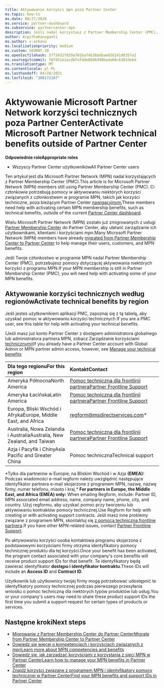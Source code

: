 ```yaml
---
title: Aktywowanie korzyści mpn poza Partner Center
ms.topic: how-to
ms.date: 08/27/2020
ms.service: partner-dashboard
ms.subservice: partnercenter-mpn
description: Jeśli nadal korzystasz z Partner Membership Center (PMC), dowiedz się, z kim należy się kontaktować, aby aktywować korzyści pomocy technicznej MPN i przekazać identyfikatory pomocy technicznej dla korzyści.
author: ArpithaKanuganti
ms.author: v-arkanu
ms.localizationpriority: medium
ms.custom: SEOMAY.20
ms.openlocfilehash: 5773432f829a701baf4b36bdbae026241d0357a2
ms.sourcegitcommit: f8fd51e1acdbfafdde86d6490bade66c63033ebd
ms.translationtype: MT
ms.contentlocale: pl-PL
ms.lasthandoff: 04/28/2021
ms.locfileid: "108172187"
---
```

# <a name="activate-microsoft-partner-network-technical-benefits-outside-of-partner-center"></a><span data-ttu-id="40c36-103">Aktywowanie Microsoft Partner Network korzyści technicznych poza Partner Center</span><span class="sxs-lookup"><span data-stu-id="40c36-103">Activate Microsoft Partner Network technical benefits outside of Partner Center</span></span>


<span data-ttu-id="40c36-104">**Odpowiednie role**</span><span class="sxs-lookup"><span data-stu-id="40c36-104">**Appropriate roles**</span></span>

- <span data-ttu-id="40c36-105">Wszyscy Partner Center użytkowników</span><span class="sxs-lookup"><span data-stu-id="40c36-105">All Partner Center users</span></span>

<span data-ttu-id="40c36-106">Ten artykuł jest dla Microsoft Partner Network (MPN) nadal korzystających z Partner Membership Center (PMC).</span><span class="sxs-lookup"><span data-stu-id="40c36-106">This article is for Microsoft Partner Network (MPN) members still using Partner Membership Center (PMC).</span></span> <span data-ttu-id="40c36-107">Ci członkowie potrzebują pomocy w aktywowaniu niektórych korzyści związanych z członkostwem w programie MPN, takich jak korzyści techniczne, poza bieżącym Partner Center [nawigacyjnym.](https://partner.microsoft.com/dashboard)</span><span class="sxs-lookup"><span data-stu-id="40c36-107">These members need help with activating certain MPN membership benefits, such as technical benefits, outside of the current [Partner Center dashboard](https://partner.microsoft.com/dashboard).</span></span>

<span data-ttu-id="40c36-108">Wielu Microsoft Partner Network (MPN) zostało już zmigrowanych z usługi [Partner Membership Center](prepare-pmc-pc-migration.md) do Partner Center, aby ułatwić zarządzanie ich użytkownikami, klientami i korzyściami mpn.</span><span class="sxs-lookup"><span data-stu-id="40c36-108">Many Microsoft Partner Network (MPN) members have already [migrated from Partner Membership Center to Partner Center](prepare-pmc-pc-migration.md) to help manage their users, customers, and MPN benefits.</span></span>

<span data-ttu-id="40c36-109">Jeśli Twoje członkostwo w programie MPN nadal Partner Membership Center (PMC), potrzebujesz pomocy dotyczącej aktywowania niektórych korzyści z programu MPN.</span><span class="sxs-lookup"><span data-stu-id="40c36-109">If your MPN membership is still in Partner Membership Center (PMC), you will need help with activating some of your MPN benefits.</span></span>

## <a name="activate-technical-benefits-by-region"></a><span data-ttu-id="40c36-110">Aktywowanie korzyści technicznych według regionów</span><span class="sxs-lookup"><span data-stu-id="40c36-110">Activate technical benefits by region</span></span>

<span data-ttu-id="40c36-111">Jeśli jesteś użytkownikiem aplikacji PMC, zapoznaj się z tą tabelą, aby uzyskać pomoc w aktywowaniu korzyści technicznych.</span><span class="sxs-lookup"><span data-stu-id="40c36-111">If you are a PMC user, see this table for help with activating your technical benefits.</span></span>

<span data-ttu-id="40c36-112">(Jeśli masz już konto Partner Center z dostępem administratora globalnego lub administratora partnera MPN, zobacz Zarządzanie korzyściami [technicznymi](https://docs.microsoft.com/partner-center/manage-your-partner-network-benefits#manage-technical-benefits)</span><span class="sxs-lookup"><span data-stu-id="40c36-112">(If you already have a Partner Center account with Global Admin or MPN partner admin access, however, see [Manage your technical benefits](https://docs.microsoft.com/partner-center/manage-your-partner-network-benefits#manage-technical-benefits)</span></span>

|<span data-ttu-id="40c36-113">Dla tego regionu</span><span class="sxs-lookup"><span data-stu-id="40c36-113">For this region</span></span>  | <span data-ttu-id="40c36-114">Kontakt</span><span class="sxs-lookup"><span data-stu-id="40c36-114">Contact</span></span> |
|:--------|:------------|
|<span data-ttu-id="40c36-115">Ameryka Północna</span><span class="sxs-lookup"><span data-stu-id="40c36-115">North America</span></span>  | [<span data-ttu-id="40c36-116">Pomoc techniczna dla frontlinii partnera</span><span class="sxs-lookup"><span data-stu-id="40c36-116">Partner Frontline Support</span></span>](https://partner.microsoft.com/support?issueid=300-0042)  |
|<span data-ttu-id="40c36-117">Ameryka Łacińska</span><span class="sxs-lookup"><span data-stu-id="40c36-117">Latin America</span></span>  | [<span data-ttu-id="40c36-118">Pomoc techniczna dla frontlinii partnera</span><span class="sxs-lookup"><span data-stu-id="40c36-118">Partner Frontline Support</span></span>](https://partner.microsoft.com/support?issueid=300-0042)  |
|<span data-ttu-id="40c36-119">Europa, Bliski Wschód i Afryka</span><span class="sxs-lookup"><span data-stu-id="40c36-119">Europe, Middle East, and Africa</span></span>  | [regform@msdirectservices.com](mailto:regform@msdirectservices.com)*  |
|<span data-ttu-id="40c36-120">Australia, Nowa Zelandia i Australia</span><span class="sxs-lookup"><span data-stu-id="40c36-120">Australia, New Zealand, and Taiwan</span></span>  | [<span data-ttu-id="40c36-121">Pomoc techniczna dla frontlinii partnera</span><span class="sxs-lookup"><span data-stu-id="40c36-121">Partner Frontline Support</span></span>](https://partner.microsoft.com/support?issueid=300-0042)  |
|<span data-ttu-id="40c36-122">Azja i Pacyfik i Chiny</span><span class="sxs-lookup"><span data-stu-id="40c36-122">Asia Pacific and Greater China</span></span>  | <span data-ttu-id="40c36-123">Pomoc techniczna</span><span class="sxs-lookup"><span data-stu-id="40c36-123">Technical support</span></span>  |

<span data-ttu-id="40c36-124">\*Tylko dla partnerów w Europie, na Bliskim Wschód i w Azja **(EMEA):** Podczas wiadomości e-mail regform należy uwzględnić następujące identyfikator partnera e-mail skojarzone z programem MPN, nazwę, nazwę firmy, numer telefonu, miasto i kraj.</span><span class="sxs-lookup"><span data-stu-id="40c36-124">\* **For partners in Europe, the Middle East, and Africa (EMEA) only:** When emailing Regform, include: Partner ID, MPN associated email address, name, company name, phone, city, and country.</span></span> <span data-ttu-id="40c36-125">Użyj regformu, aby uzyskać pomoc przy tworzeniu lub aktywowaniu kontraktów pomocy technicznej.</span><span class="sxs-lookup"><span data-stu-id="40c36-125">Use Regform for help with creating or with activating support contracts.</span></span> <span data-ttu-id="40c36-126">Jeśli masz inne problemy związane z programem MPN, skontaktuj się [z pomocą techniczną frontline partnera](https://partner.microsoft.com/support?issueid=300-0042).</span><span class="sxs-lookup"><span data-stu-id="40c36-126">If you have other MPN-related issues, contact [Partner Frontline Support](https://partner.microsoft.com/support?issueid=300-0042).</span></span>

<span data-ttu-id="40c36-127">Po aktywowaniu korzyści osoba kontaktowa programu skojarzona z podstawowymi korzyściami firmy otrzyma identyfikatory pomocy technicznej produktu dla tej korzyści.</span><span class="sxs-lookup"><span data-stu-id="40c36-127">Once your benefit has been activated, the program contact associated with your company's core benefits will receive product support IDs for that benefit.</span></span> <span data-ttu-id="40c36-128">Te identyfikatory będą zawierać identyfikator **dostępu i** **identyfikator kontraktu**.</span><span class="sxs-lookup"><span data-stu-id="40c36-128">These IDs will include an **Access ID** and **Contract ID**.</span></span> 

<span data-ttu-id="40c36-129">Użytkownik lub użytkownicy twojej firmy mogą potrzebować udostępnić te identyfikatory pomocy technicznej podczas pierwszego przesyłania wniosku o pomoc techniczną dla niektórych typów produktów lub usług.</span><span class="sxs-lookup"><span data-stu-id="40c36-129">You or your company's users may need to share these product support IDs the first time you submit a support request for certain types of products or services.</span></span>

## <a name="next-steps"></a><span data-ttu-id="40c36-130">Następne kroki</span><span class="sxs-lookup"><span data-stu-id="40c36-130">Next steps</span></span>

- [<span data-ttu-id="40c36-131">Migrowanie z Partner Membership Center do Partner Center</span><span class="sxs-lookup"><span data-stu-id="40c36-131">Migrate from Partner Membership Center to Partner Center</span></span>](prepare-pmc-pc-migration.md)
- [<span data-ttu-id="40c36-132">Dowiedz się więcej o kompetencjach i korzyściach związanych z mpn</span><span class="sxs-lookup"><span data-stu-id="40c36-132">Learn more about MPN competencies and benefits</span></span>](learn-about-competencies.md)
- [<span data-ttu-id="40c36-133">Dowiedz się, jak zarządzać korzyściami z korzystania z sieci MPN w Partner Center</span><span class="sxs-lookup"><span data-stu-id="40c36-133">Learn how to manage your MPN benefits in Partner Center</span></span>](manage-your-partner-network-benefits.md)
- [<span data-ttu-id="40c36-134">Znajdź korzyści związane z programem MPN i identyfikatory pomocy technicznej w Partner Center</span><span class="sxs-lookup"><span data-stu-id="40c36-134">Find your MPN benefits and support IDs in Partner Center</span></span>](mpn-find-benefits.md)
